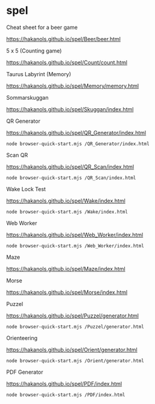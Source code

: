 # spel
Cheat sheet for a beer game

https://hakanols.github.io/spel/Beer/beer.html

5 x 5 (Counting game)

https://hakanols.github.io/spel/Count/count.html

Taurus Labyrint (Memory)

https://hakanols.github.io/spel/Memory/memory.html

Sommarskuggan

https://hakanols.github.io/spel/Skuggan/index.html

QR Generator

https://hakanols.github.io/spel/QR_Generator/index.html

    node browser-quick-start.mjs /QR_Generator/index.html

Scan QR

https://hakanols.github.io/spel/QR_Scan/index.html

    node browser-quick-start.mjs /QR_Scan/index.html

Wake Lock Test

https://hakanols.github.io/spel/Wake/index.html

    node browser-quick-start.mjs /Wake/index.html

Web Worker

https://hakanols.github.io/spel/Web_Worker/index.html

    node browser-quick-start.mjs /Web_Worker/index.html

Maze

https://hakanols.github.io/spel/Maze/index.html

Morse

https://hakanols.github.io/spel/Morse/index.html

Puzzel

https://hakanols.github.io/spel/Puzzel/generator.html

    node browser-quick-start.mjs /Puzzel/generator.html

Orienteering

https://hakanols.github.io/spel/Orient/generator.html

    node browser-quick-start.mjs /Orient/generator.html

PDF Generator

https://hakanols.github.io/spel/PDF/index.html

    node browser-quick-start.mjs /PDF/index.html
